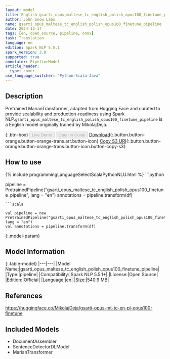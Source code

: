 ```yaml
---
layout: model
title: English gsarti_opus_maltese_tc_english_polish_opus100_finetune_pipeline pipeline MarianTransformer from MikolajDeja
author: John Snow Labs
name: gsarti_opus_maltese_tc_english_polish_opus100_finetune_pipeline
date: 2024-12-17
tags: [en, open_source, pipeline, onnx]
task: Translation
language: en
edition: Spark NLP 5.5.1
spark_version: 3.0
supported: true
annotator: PipelineModel
article_header:
  type: cover
use_language_switcher: "Python-Scala-Java"
---
```


## Description

Pretrained MarianTransformer, adapted from Hugging Face and curated to provide scalability and production-readiness using Spark NLP.`gsarti_opus_maltese_tc_english_polish_opus100_finetune_pipeline` is a English model originally trained by MikolajDeja.

{:.btn-box}
<button class="button button-orange" disabled>Live Demo</button>
<button class="button button-orange" disabled>Open in Colab</button>
[Download](https://s3.amazonaws.com/auxdata.johnsnowlabs.com/public/models/gsarti_opus_maltese_tc_english_polish_opus100_finetune_pipeline_en_5.5.1_3.0_1734409874855.zip){:.button.button-orange.button-orange-trans.arr.button-icon}
[Copy S3 URI](s3://auxdata.johnsnowlabs.com/public/models/gsarti_opus_maltese_tc_english_polish_opus100_finetune_pipeline_en_5.5.1_3.0_1734409874855.zip){:.button.button-orange.button-orange-trans.button-icon.button-copy-s3}

## How to use



<div class="tabs-box" markdown="1">
{% include programmingLanguageSelectScalaPythonNLU.html %}
```python

pipeline = PretrainedPipeline("gsarti_opus_maltese_tc_english_polish_opus100_finetune_pipeline", lang = "en")
annotations =  pipeline.transform(df)   

```
```scala

val pipeline = new PretrainedPipeline("gsarti_opus_maltese_tc_english_polish_opus100_finetune_pipeline", lang = "en")
val annotations = pipeline.transform(df)

```
</div>

{:.model-param}
## Model Information

{:.table-model}
|---|---|
|Model Name:|gsarti_opus_maltese_tc_english_polish_opus100_finetune_pipeline|
|Type:|pipeline|
|Compatibility:|Spark NLP 5.5.1+|
|License:|Open Source|
|Edition:|Official|
|Language:|en|
|Size:|540.9 MB|

## References

https://huggingface.co/MikolajDeja/gsarti-opus-mt-tc-en-pl-opus100-finetune

## Included Models

- DocumentAssembler
- SentenceDetectorDLModel
- MarianTransformer